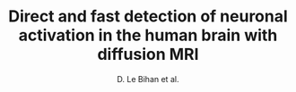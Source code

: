 ---
cat: ciel
subcat: neurophysics
bestof: false
author: D. Le Bihan et al.
title: Direct and fast detection of neuronal activation in the human brain with diffusion MRI
journal: Proc Natl Acad Sci U S A
year: 2006
type: article
---